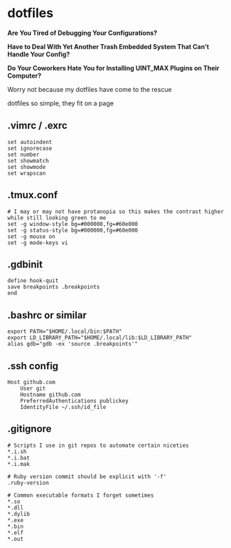 # dotfiles
**Are You Tired of Debugging Your Configurations?**

**Have to Deal With Yet Another Trash Embedded System That Can't Handle Your Config?**

**Do Your Coworkers Hate You for Installing UINT_MAX Plugins on Their Computer?**

Worry not because my dotfiles have come to the rescue

dotfiles so simple, they fit on a page

## .vimrc / .exrc

```
set autoindent
set ignorecase
set number
set showmatch
set showmode
set wrapscan
```

## .tmux.conf

```
# I may or may not have protanopia so this makes the contrast higher while still looking green to me
set -g window-style bg=#000000,fg=#60e000
set -g status-style bg=#000000,fg=#60e000
set -g mouse on
set -g mode-keys vi
```

## .gdbinit
```
define hook-quit
save breakpoints .breakpoints
end
```

## .bashrc or similar

```
export PATH="$HOME/.local/bin:$PATH"
export LD_LIBRARY_PATH="$HOME/.local/lib:$LD_LIBRARY_PATH"
alias gdb="gdb -ex 'source .breakpoints'"
```

## .ssh config
```
Host github.com
	User git
	Hostname github.com
	PreferredAuthentications publickey
	IdentityFile ~/.ssh/id_file
```

## .gitignore

```
# Scripts I use in git repos to automate certain niceties
*.i.sh
*.i.bat
*.i.mak

# Ruby version commit should be explicit with '-f'
.ruby-version

# Common executable formats I forget sometimes
*.so
*.dll
*.dylib
*.exe
*.bin
*.elf
*.out
```
